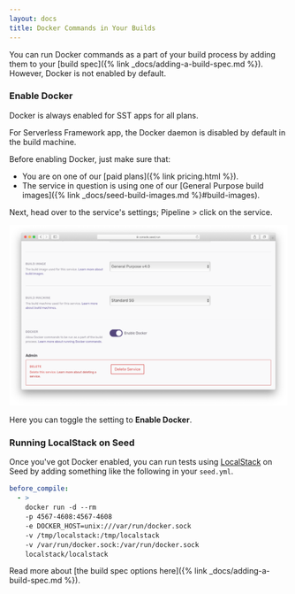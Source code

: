```yaml
---
layout: docs
title: Docker Commands in Your Builds
---
```


You can run Docker commands as a part of your build process by adding them to your [build spec]({% link _docs/adding-a-build-spec.md %}). However, Docker is not enabled by default.

### Enable Docker

Docker is always enabled for SST apps for all plans.

For Serverless Framework app, the Docker daemon is disabled by default in the build machine.

Before enabling Docker, just make sure that:

- You are on one of our [paid plans]({% link pricing.html %}).
- The service in question is using one of our [General Purpose build images]({% link _docs/seed-build-images.md %}#build-images).

Next, head over to the service's settings; Pipeline > click on the service.

![Enable Docker commands in Seed](/assets/docs/docker-commands-in-your-builds/enable-docker-commands-in-seed.png)

Here you can toggle the setting to **Enable Docker**.

### Running LocalStack on Seed

Once you've got Docker enabled, you can run tests using [LocalStack](https://github.com/localstack/localstack) on Seed by adding something like the following in your `seed.yml`.

``` yml
before_compile:
  - >
    docker run -d --rm
    -p 4567-4608:4567-4608
    -e DOCKER_HOST=unix:///var/run/docker.sock
    -v /tmp/localstack:/tmp/localstack
    -v /var/run/docker.sock:/var/run/docker.sock
    localstack/localstack
```

Read more about [the build spec options here]({% link _docs/adding-a-build-spec.md %}).
